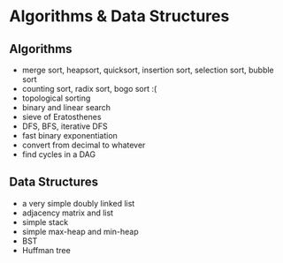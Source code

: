 # Algorithms & Data Structures

## Algorithms

- merge sort, heapsort, quicksort, insertion sort, selection sort, bubble sort
- counting sort, radix sort, bogo sort :(
- topological sorting
- binary and linear search
- sieve of Eratosthenes
- DFS, BFS, iterative DFS
- fast binary exponentiation
- convert from decimal to whatever
- find cycles in a DAG

## Data Structures

- a very simple doubly linked list
- adjacency matrix and list
- simple stack
- simple max-heap and min-heap
- BST
- Huffman tree
